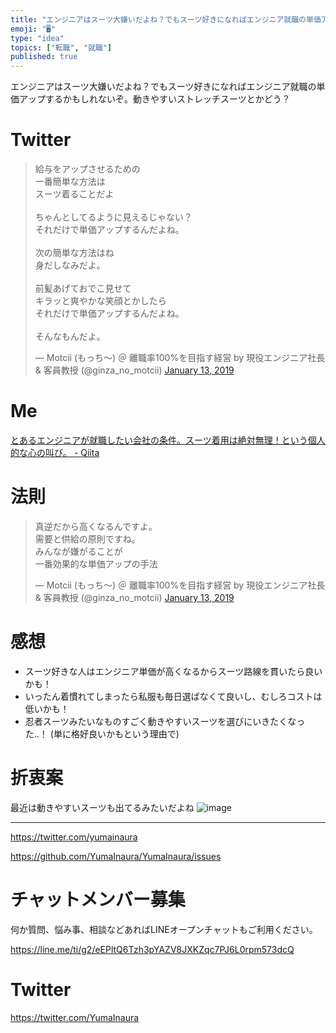 ```yaml
---
title: "エンジニアはスーツ大嫌いだよね？でもスーツ好きになればエンジニア就職の単価アップするかもしれないぞ。動きやすいストレッチスーツとかどう？"
emoji: "🖥"
type: "idea"
topics: ["転職", "就職"]
published: true
---
```


エンジニアはスーツ大嫌いだよね？でもスーツ好きになればエンジニア就職の単価アップするかもしれないぞ。動きやすいストレッチスーツとかどう？

# Twitter

<blockquote class="twitter-tweet" data-lang="en"><p lang="ja" dir="ltr">給与をアップさせるための<br>一番簡単な方法は<br>スーツ着ることだよ<br><br>ちゃんとしてるように見えるじゃない？<br>それだけで単価アップするんだよね。<br><br>次の簡単な方法はね<br>身だしなみだよ。<br><br>前髪あげておでこ見せて<br>キラッと爽やかな笑顔とかしたら<br>それだけで単価アップするんだよね。<br><br>そんなもんだよ。</p>&mdash; Motcii (もっち〜) ＠ 離職率100%を目指す経営 by 現役エンジニア社長 &amp; 客員教授 (@ginza_no_motcii) <a href="https://twitter.com/ginza_no_motcii/status/1084278501362941952?ref_src=twsrc%5Etfw">January 13, 2019</a></blockquote>

# Me

[とあるエンジニアが就職したい会社の条件。スーツ着用は絶対無理！という個人的な心の叫び。 - Qiita](https://qiita.com/YumaInaura/items/10f72b48d4dff0e3972a)

# 法則

<blockquote class="twitter-tweet" data-lang="en"><p lang="ja" dir="ltr">真逆だから高くなるんですよ。<br>需要と供給の原則ですね。<br>みんなが嫌がることが<br>一番効果的な単価アップの手法</p>&mdash; Motcii (もっち〜) ＠ 離職率100%を目指す経営 by 現役エンジニア社長 &amp; 客員教授 (@ginza_no_motcii) <a href="https://twitter.com/ginza_no_motcii/status/1084279897076318208?ref_src=twsrc%5Etfw">January 13, 2019</a></blockquote>

# 感想

- スーツ好きな人はエンジニア単価が高くなるからスーツ路線を貫いたら良いかも！
- いったん着慣れてしまったら私服も毎日選ばなくて良いし、むしろコストは低いかも！
- 忍者スーツみたいなものすごく動きやすいスーツを選びにいきたくなった‥！ (単に格好良いかもという理由で)

# 折衷案

最近は動きやすいスーツも出てるみたいだよね
![image](https://user-images.githubusercontent.com/13635059/51081022-5d6c7e00-1729-11e9-9e56-27735254ff6e.png)

---

https://twitter.com/yumainaura

https://github.com/YumaInaura/YumaInaura/issues









<!-- Update From Qiita API -->

# チャットメンバー募集


何か質問、悩み事、相談などあればLINEオープンチャットもご利用ください。

https://line.me/ti/g2/eEPltQ6Tzh3pYAZV8JXKZqc7PJ6L0rpm573dcQ





# Twitter


https://twitter.com/YumaInaura


<!-- Update From Qiita API -->


